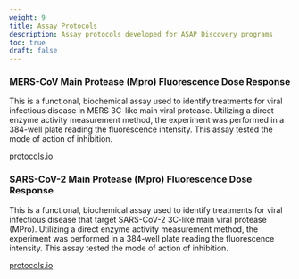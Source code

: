 ```yaml
---
weight: 9
title: Assay Protocols
description: Assay protocols developed for ASAP Discovery programs
toc: true
draft: false
---
```


### MERS-CoV Main Protease (Mpro) Fluorescence Dose Response
This is a functional, biochemical assay used to identify treatments for viral infectious disease in MERS 3C-like main viral protease. 
Utilizing a direct enzyme activity measurement method, the experiment was performed in a 384-well plate reading the fluorescence intensity. This assay tested the mode of action of inhibition. 

[protocols.io](https://www.protocols.io/view/mers-main-protease-mpro-fluorescence-dose-response-eq2ly7r1rlx9)

### SARS-CoV-2 Main Protease (Mpro) Fluorescence Dose Response

This is a functional, biochemical assay used to identify treatments for viral infectious disease that target SARS-CoV-2 3C-like main viral protease (MPro). 
Utilizing a direct enzyme activity measurement method, the experiment was performed in a 384-well plate reading the fluorescence intensity. This assay tested the mode of action of inhibition. 

[protocols.io](https://www.protocols.io/view/sars-cov-2-main-protease-mpro-fluorescence-dose-re-81wgbye9nvpk)
